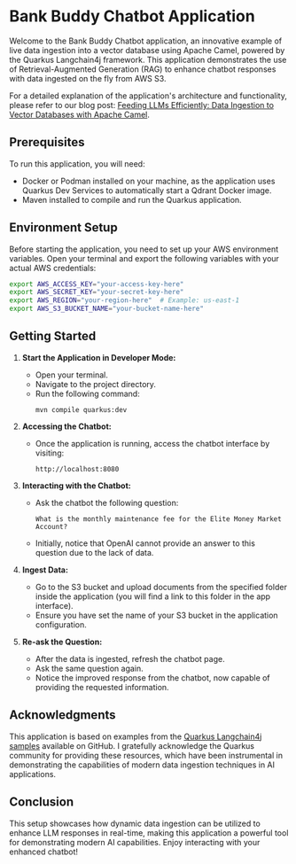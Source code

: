 # Bank Buddy Chatbot Application

Welcome to the Bank Buddy Chatbot application, an innovative example of live data ingestion into a vector database using Apache Camel, powered by the Quarkus Langchain4j framework. This application demonstrates the use of Retrieval-Augmented Generation (RAG) to enhance chatbot responses with data ingested on the fly from AWS S3.

For a detailed explanation of the application's architecture and functionality, please refer to our blog post: [Feeding LLMs Efficiently: Data Ingestion to Vector Databases with Apache Camel](#your-blog-post-link).

## Prerequisites

To run this application, you will need:
- Docker or Podman installed on your machine, as the application uses Quarkus Dev Services to automatically start a Qdrant Docker image.
- Maven installed to compile and run the Quarkus application.

## Environment Setup

Before starting the application, you need to set up your AWS environment variables. Open your terminal and export the following variables with your actual AWS credentials:

```bash
export AWS_ACCESS_KEY="your-access-key-here"
export AWS_SECRET_KEY="your-secret-key-here"
export AWS_REGION="your-region-here"  # Example: us-east-1
export AWS_S3_BUCKET_NAME="your-bucket-name-here"
```

## Getting Started

1. **Start the Application in Developer Mode:**
    - Open your terminal.
    - Navigate to the project directory.
    - Run the following command:
      ```
      mvn compile quarkus:dev
      ```

2. **Accessing the Chatbot:**
    - Once the application is running, access the chatbot interface by visiting:
      ```
      http://localhost:8080
      ```

3. **Interacting with the Chatbot:**
    - Ask the chatbot the following question:
      ```
      What is the monthly maintenance fee for the Elite Money Market Account?
      ```
    - Initially, notice that OpenAI cannot provide an answer to this question due to the lack of data.

4. **Ingest Data:**
    - Go to the S3 bucket and upload documents from the specified folder inside the application (you will find a link to this folder in the app interface).
    - Ensure you have set the name of your S3 bucket in the application configuration.

5. **Re-ask the Question:**
    - After the data is ingested, refresh the chatbot page.
    - Ask the same question again.
    - Notice the improved response from the chatbot, now capable of providing the requested information.

## Acknowledgments

This application is based on examples from the [Quarkus Langchain4j samples](https://github.com/quarkiverse/quarkus-langchain4j/) available on GitHub. I gratefully acknowledge the Quarkus community for providing these resources, which have been instrumental in demonstrating the capabilities of modern data ingestion techniques in AI applications.

## Conclusion

This setup showcases how dynamic data ingestion can be utilized to enhance LLM responses in real-time, making this application a powerful tool for demonstrating modern AI capabilities. Enjoy interacting with your enhanced chatbot!
